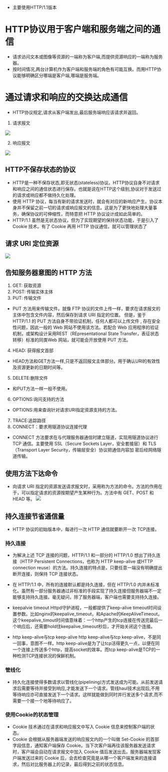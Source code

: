 * 主要使用HTTP/1.1版本
# HTTP协议用于客户端和服务端之间的通信
* 请求访问文本或图像等资源的一端称为客户端,而提供资源响应的一端称为服务器。
* 按时间情况,两台计算机作为客户端和服务端的角色有可能互换。而用HTTP协议能够明确区分哪端是客户端,哪端是服务端。
# 通过请求和响应的交换达成通信
* HTTP协议规定,请求从客户端发出,最后服务端响应该请求并返回。
1. 请求报文

![](https://raw.githubusercontent.com/1391020381/Web-Foundation/master/articles/HTTP%E3%80%81TCP%E3%80%81IP/img/%E8%AF%B7%E6%B1%82%E6%8A%A5%E6%96%87%E7%9A%84%E6%9E%84%E6%88%90.png)

2. 响应报文

![](https://raw.githubusercontent.com/1391020381/Web-Foundation/master/articles/HTTP%E3%80%81TCP%E3%80%81IP/img/%E5%93%8D%E5%BA%94%E6%8A%A5%E6%96%87%E7%9A%84%E6%9E%84%E6%88%90.png)

## HTTP不保存状态的协议

* HTTP是一种不保存状态,即无状态(stateless)协议。HTTP协议自身不对请求和响应之间的通信状态进行保存。也就是说在HTTP这个级别,协议对于发送过的请求或响应都不做持久化处理。
* 使用 HTTP 协议，每当有新的请求发送时，就会有对应的新响应产生。协议本身并不保留之前一切的请求或响应报文的信息。这是为了更快地处理大量事务，确保协议的可伸缩性，而特意把 HTTP 协议设计成如此简单的。
* HTTP/1.1 虽然是无状态协议，但为了实现期望的保持状态功能，于是引入了 Cookie 技术。有了 Cookie 再用 HTTP 协议通信，就可以管理状态了
## 请求 URI 定位资源

![](https://raw.githubusercontent.com/1391020381/Web-Foundation/master/articles/HTTP%E3%80%81TCP%E3%80%81IP/img/%E5%9C%A8%E8%AF%B7%E6%B1%82%E4%B8%AD%E6%8C%87%E5%AE%9AURI.png)

## 告知服务器意图的 HTTP 方法
1. GET: 获取资源
2. POST: 传输实体主体
3. PUT: 传输文件
* PUT 方法用来传输文件。就像 FTP 协议的文件上传一样，要求在请求报文的主体中包含文件内容，然后保存到请求 URI 指定的位置。
但是，鉴于 HTTP/1.1 的 PUT 方法自身不带验证机制，任何人都可以上传文件 , 存在安全性问题，因此一般的 Web 网站不使用该方法。若配合 Web 应用程序的验证机制，或架构设计采用REST（REpresentational State Transfer，表征状态转移）标准的同类Web 网站，就可能会开放使用 PUT 方法。
4. HEAD: 获得报文首部
* HEAD方法和GET方法一样,只是不返回报文主体部分。用于确认URI的有效性及资源更新的日期时间等。
5. DELETE:删除文件
* 和PUT方法一样一般不使用。
6. OPTIONS:询问支持的方法
* OPTIONS:用来查询针对请求URI指定资源支持的方法。
7. TRACE:追踪路径
8. CONNECT：要求用隧道协议连接代理
* CONNECT 方法要求在与代理服务器通信时建立隧道，实现用隧道协议进行 TCP 通信。主要使用 SSL（Secure Sockets Layer，安全套接层）和 TLS（Transport Layer Security，传输层安全）协议把通信内容加 密后经网络隧道传输。
## 使用方法下达命令
* 向请求 URI 指定的资源发送请求报文时，采用称为方法的命令。方法的作用在于，可以指定请求的资源按期望产生某种行为。方法中有 GET、POST 和 HEAD 等。
![](https://raw.githubusercontent.com/1391020381/Web-Foundation/master/articles/HTTP%E3%80%81TCP%E3%80%81IP/img/HTTP-Method.png)

## 持久连接节省通信量
* HTTP 协议的初始版本中，每进行一次 HTTP 通信就要断开一次 TCP连接。
### 持久连接
* 为解决上述 TCP 连接的问题，HTTP/1.1 和一部分的 HTTP/1.0 想出了持久连接（HTTP Persistent Connections，也称为 HTTP keep-alive 或HTTP connection reuse）的方法。持久连接的特点是，只要任意一端没有明确提出断开连接，则保持 TCP 连接状态。
* 在 HTTP/1.1 中，所有的连接默认都是持久连接，但在 HTTP/1.0 内并未标准化。虽然有一部分服务器通过非标准的手段实现了持久连接但服务器端不一定能够支持持久连接。毫无疑问，除了服务器端，客户端也需要支持持久连接。

* keepalvie timeout
Httpd守护进程，一般都提供了keep-alive timeout时间设置参数。比如nginx的keepalive_timeout，和Apache的KeepAliveTimeout。这个keepalive_timout时间值意味着：一个http产生的tcp连接在传送完最后一个响应后，还需要hold住keepalive_timeout秒后，才开始关闭这个连接。
* http keep-alive与tcp keep-alive
http keep-alive与tcp keep-alive，不是同一回事，意图不一样。http keep-alive是为了让tcp活得更久一点，以便在同一个连接上传送多个http，提高socket的效率。而tcp keep-alive是TCP的一种检测TCP连接状况的保鲜机制。

### 管线化
* 持久化连接使得多数请求以管线化(pipelining)方式发送成为可能。从前发送请求后需要等待并接受到响应,才能发送下一个请求。管线haul技术出现后,不用等待响应亦可直接发送下一个请求。这样就能做到同时并行发送多个请求,而不需要一个接一个地等待响应了。
### 使用Cookie的状态管理
* Cookie 技术通过在请求和响应报文中写入 Cookie 信息来控制客户端的状态。
* Cookie 会根据从服务器端发送的响应报文内的一个叫做 Set-Cookie 的首部字段信息，通知客户端保存 Cookie。当下次客户端再往该服务器发送请求时，客户端会自动在请求报文中加入 Cookie 值后发送出去。服务器端发现客户端发送过来的 Cookie 后，会去检查究竟是从哪一个客户端发来的连接请求，然后对比服务器上的记录，最后得到之前的状态信息。
